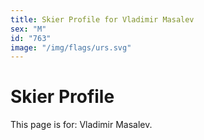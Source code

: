 ```yaml
---
title: Skier Profile for Vladimir Masalev
sex: "M"
id: "763"
image: "/img/flags/urs.svg" 
---
```


# Skier Profile

This page is for: Vladimir Masalev.
    